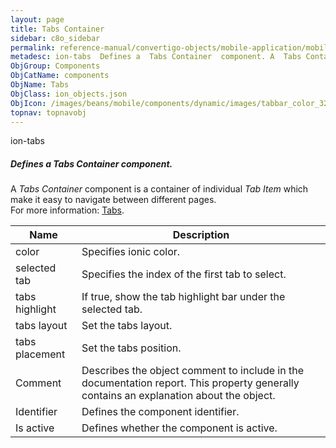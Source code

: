 ```yaml
---
layout: page
title: Tabs Container
sidebar: c8o_sidebar
permalink: reference-manual/convertigo-objects/mobile-application/mobile-components/components/tab-container/
metadesc: ion-tabs  Defines a  Tabs Container  component. A  Tabs Container  component is a container of individual  Tab Item  which make it easy to navigate be
ObjGroup: Components
ObjCatName: components
ObjName: Tabs
ObjClass: ion_objects.json
ObjIcon: /images/beans/mobile/components/dynamic/images/tabbar_color_32x32.png
topnav: topnavobj
---
```

ion-tabs<br/>

##### Defines a <i>Tabs Container</i> component.<br/>
A <i>Tabs Container</i> component is a container of individual <i>Tab Item</i> which make it easy to navigate between different pages.<br/>
 For more information: <a href='https://ionicframework.com/docs/v3/components/#tabs'>Tabs</a>.

Name | Description 
--- | ---
color | Specifies ionic color.
selected tab | Specifies the index of the first tab to select.
tabs highlight | If true, show the tab highlight bar under the selected tab.
tabs layout | Set the tabs layout.
tabs placement | Set the tabs position.
Comment | Describes the object comment to include in the documentation report.  This property generally contains an explanation about the object. 
Identifier | Defines the component identifier.  
Is active | Defines whether the component is active. 

